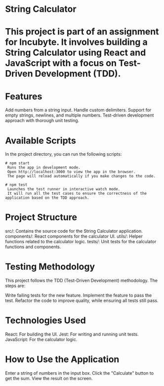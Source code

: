 # String Calculator
# This project is part of an assignment for Incubyte. It involves building a String Calculator using React and JavaScript with a focus on Test-Driven Development (TDD).

# Features
  Add numbers from a string input.
  Handle custom delimiters.
  Support for empty strings, newlines, and multiple numbers.
  Test-driven development approach with thorough unit testing.

# Available Scripts
  In the project directory, you can run the following scripts:

    # npm start
     Runs the app in development mode.
     Open http://localhost:3000 to view the app in the browser.
     The page will reload automatically if you make changes to the code.

    # npm test
     Launches the test runner in interactive watch mode.
     It will run all the test cases to ensure the correctness of the application based on the TDD approach.
  
# Project Structure
  src/: Contains the source code for the String Calculator application.
  components/: React components for the calculator UI.
  utils/: Helper functions related to the calculator logic.
  tests/: Unit tests for the calculator functions and components.

  
# Testing Methodology
  This project follows the TDD (Test-Driven Development) methodology. The steps are:

  Write failing tests for the new feature.
  Implement the feature to pass the test.
  Refactor the code to improve quality, while ensuring all tests still pass.

# Technologies Used
  React: For building the UI.
  Jest: For writing and running unit tests.
  JavaScript: For the calculator logic.


# How to Use the Application
  Enter a string of numbers in the input box.
  Click the "Calculate" button to get the sum.
  View the result on the screen.
